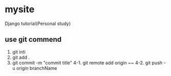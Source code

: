 # mysite
Django tutorial(Personal study)

## use git commend

1. git inti
2. git add .
3. git commit -m "commit title"
4-1. git remote add origin ~~
4-2. git push -u origin branchName
